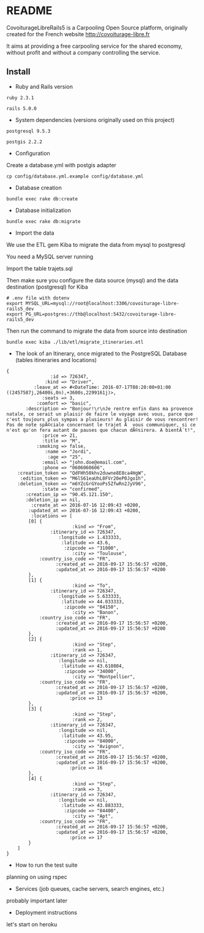 # README

CovoiturageLibreRails5 is a Carpooling Open Source platform, originally created for the French website http://covoiturage-libre.fr

It aims at providing a free carpooling service for the shared economy, without profit and without a company controlling the service.

## Install

* Ruby and Rails version

`ruby 2.3.1`

`rails 5.0.0`

* System dependencies (versions originally used on this project)

`postgresql 9.5.3`

`postgis 2.2.2`

* Configuration

Create a database.yml with postgis adapter

`cp config/database.yml.example config/database.yml`

* Database creation

`bundle exec rake db:create`

* Database initialization

`bundle exec rake db:migrate`

* Import the data

We use the ETL gem Kiba to migrate the data from mysql to postgresql

You need a MySQL server running

Import the table trajets.sql

Then make sure you configure the data source (mysql) and the data destination (postgresql) for Kiba

```
# .env file with dotenv
export MYSQL_URL=mysql://root@localhost:3306/covoiturage-libre-rails5_dev
export PG_URL=postgres://thb@localhost:5432/covoiturage-libre-rails5_dev
```

Then run the command to migrate the data from source into destination 

```
bundle exec kiba ./lib/etl/migrate_itineraries.etl
```

* The look of an Itinerary, once migrated to the PostgreSQL Database
(tables itineraries and locations)

```
{
                :id => 726347,
              :kind => "Driver",
          :leave_at => #<DateTime: 2016-07-17T08:20:00+01:00 ((2457587j,26400s,0n),+3600s,2299161j)>,
             :seats => 3,
           :comfort => "basic",
       :description => "Bonjour!\r\nJe rentre enfin dans ma provence natale, ce serait un plaisir de faire le voyage avec vous, parce que c'est toujours plus sympas a plusieurs! Au plaisir de vous rencontrer! Pas de note spÃ©ciale concernant le trajet Ã  vous communiquer, si ce n'est qu'on fera autant de pauses que chacun dÃ©sirera. A bientÃ´t!",
             :price => 21,
             :title => "M",
           :smoking => false,
              :name => "Jordi",
               :age => "25",
             :email => "john.doe@email.com",
             :phone => "0606060606",
    :creation_token => "QdFHh50khv2duwne8E8ca4HgW",
     :edition_token => "M6lS61eaUhL8FVr20eP0Jgo1h",
    :deletion_token => "m6YZcGrGYooPs5ZfwRn2JyV96",
             :state => "confirmed",
       :creation_ip => "90.45.121.150",
       :deletion_ip => nil,
         :create_at => 2016-07-16 12:09:43 +0200,
        :updated_at => 2016-07-16 12:09:43 +0200,
         :locations => [
        [0] {
                        :kind => "From",
                :itinerary_id => 726347,
                   :longitude => 1.433333,
                    :latitude => 43.6,
                     :zipcode => "31000",
                        :city => "Toulouse",
            :country_iso_code => "FR",
                  :created_at => 2016-09-17 15:56:57 +0200,
                  :updated_at => 2016-09-17 15:56:57 +0200
        },
        [1] {
                        :kind => "To",
                :itinerary_id => 726347,
                   :longitude => 5.633333,
                    :latitude => 44.033333,
                     :zipcode => "04150",
                        :city => "Banon",
            :country_iso_code => "FR",
                  :created_at => 2016-09-17 15:56:57 +0200,
                  :updated_at => 2016-09-17 15:56:57 +0200
        },
        [2] {
                        :kind => "Step",
                        :rank => 1,
                :itinerary_id => 726347,
                   :longitude => nil,
                    :latitude => 43.610804,
                     :zipcode => "34000",
                        :city => "Montpellier",
            :country_iso_code => "FR",
                  :created_at => 2016-09-17 15:56:57 +0200,
                  :updated_at => 2016-09-17 15:56:57 +0200,
                       :price => 13
        },
        [3] {
                        :kind => "Step",
                        :rank => 2,
                :itinerary_id => 726347,
                   :longitude => nil,
                    :latitude => 43.95,
                     :zipcode => "84000",
                        :city => "Avignon",
            :country_iso_code => "FR",
                  :created_at => 2016-09-17 15:56:57 +0200,
                  :updated_at => 2016-09-17 15:56:57 +0200,
                       :price => 16
        },
        [4] {
                        :kind => "Step",
                        :rank => 3,
                :itinerary_id => 726347,
                   :longitude => nil,
                    :latitude => 43.883333,
                     :zipcode => "84400",
                        :city => "Apt",
            :country_iso_code => "FR",
                  :created_at => 2016-09-17 15:56:57 +0200,
                  :updated_at => 2016-09-17 15:56:57 +0200,
                       :price => 17
        }
    ]
}
```

* How to run the test suite

planning on using rspec

* Services (job queues, cache servers, search engines, etc.)

probably important later

* Deployment instructions

let's start on heroku
